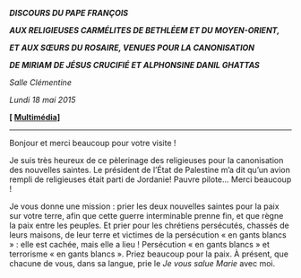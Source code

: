 ***DISCOURS DU PAPE FRANÇOIS***

***AUX RELIGIEUSES CARMÉLITES DE BETHLÉEM ET DU MOYEN-ORIENT,***

***ET AUX SŒURS DU ROSAIRE, VENUES POUR LA CANONISATION***

***DE MIRIAM DE JÉSUS CRUCIFIÉ ET ALPHONSINE DANIL GHATTAS***

*Salle Clémentine*

*Lundi 18 mai 2015*

**\[ [Multimédia](http://w2.vatican.va/content/francesco/de/events/event.dir.html/content/vaticanevents/de/2015/5/18/religiosecanonizzazione.html)\]**

* * *

Bonjour et merci beaucoup pour votre visite !

Je suis très heureux de ce pèlerinage des religieuses pour la canonisation des nouvelles saintes. Le président de l’État de Palestine m’a dit qu’un avion rempli de religieuses était parti de Jordanie! Pauvre pilote... Merci beaucoup !

Je vous donne une mission : prier les deux nouvelles saintes pour la paix sur votre terre, afin que cette guerre interminable prenne fin, et que règne la paix entre les peuples. Et prier pour les chrétiens persécutés, chassés de leurs maisons, de leur terre et victimes de la persécution « en gants blancs » : elle est cachée, mais elle a lieu ! Persécution « en gants blancs » et terrorisme « en gants blancs ». Priez beaucoup pour la paix. À présent, que chacune de vous, dans sa langue, prie le *Je vous salue Marie* avec moi.